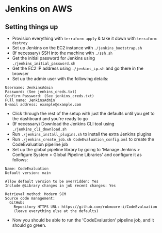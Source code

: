 # Jenkins on AWS

## Setting things up

- Provision everything with `terraform apply` & take it down with `terraform destroy`
- Set up Jenkins on the EC2 instance with `./jenkins_bootstrap.sh`
- (If necessary) SSH into the machine with `./ssh.sh`
- Get the initial password for Jenkins using `./jenkins_initial_password.sh`
- Get the EC2 IP address using `./jenkins_ip.sh` and go there in the browser
- Set up the admin user with the following details:

```
Username: JenkinsAdmin
Password: (See jenkins_creds.txt)
Confirm Password: (See jenkins_creds.txt)
Full name: JenkinsAdmin
E-mail address: example@example.com
```

- Click through the rest of the setup with just the defaults until you get to the dashboard and you're ready to go
- (If necessary) Download the Jenkins CLI tool using `./jenkins_cli_download.sh`
- Run `./jenkins_install_plugins.sh` to install the extra Jenkins plugins
- Run `./jenkins_create_job.sh CodeEvaluation_config.xml` to create the CodeEvaluation pipeline job
- Set up the global pipeline library by going to 'Manage Jenkins > Configure System > Global Pipeline Libraries' and configure it as follows:

```
Name: CodeEvaluation
Default version: main

Allow default version to be overridden: Yes
Include @Library changes in job recent changes: Yes

Retrieval method: Modern SCM
Source code management:
  GitHub:
    Repository HTTPS URL: https://github.com/robmoore-i/CodeEvaluation
    (leave everything else at the defaults)
```

- Now you should be able to run the 'CodeEvaluation' pipeline job, and it should go green.
